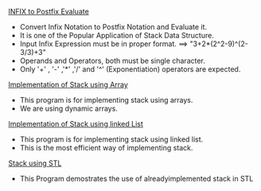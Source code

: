 [INFIX to Postfix Evaluate](infix_to_postfix_Evaluate.cpp)

- Convert Infix Notation to Postfix Notation and Evaluate it.
- It is one of the Popular Application of Stack Data Structure.
- Input Infix Expression must be in proper format. ==>  "3+2*(2^2-9)^(2-3/3)+3"
- Operands and Operators, both must be single character.
- Only '+' , '-' ,'*' ,'/' and '^' (Exponentiation) operators are expected.
   
   
[Implementation of Stack using Array](stack_using_arrays.cpp)

- This program is for implementing stack using arrays.
- We are using dynamic arrays.
  
  
[Implementation of Stack using linked List](stack_using_linked_list.cpp)

- This program is for implementing stack using linked list.
- This is the most efficient way of implementing stack.


[Stack using STL](stl_stack.cpp)

- This Program demostrates the use of alreadyimplemented stack in STL

    
    
